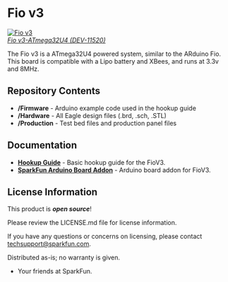 Fio v3
======

[![Fio v3](https://cdn.sparkfun.com/assets/parts/6/3/2/5/11017-01.jpg)  
*Fio v3-ATmega32U4 (DEV-11520)*](https://www.sparkfun.com/products/11520)

The Fio v3 is a ATmega32U4 powered system, similar to the ARduino Fio. This board is compatible with a Lipo battery and XBees, and 
runs at 3.3v and 8MHz. 

Repository Contents
-------------------
* **/Firmware** - Arduino example code used in the hookup guide
* **/Hardware** - All Eagle design files (.brd, .sch, .STL)
* **/Production** - Test bed files and production panel files

Documentation
--------------
* **[Hookup Guide](https://learn.sparkfun.com/tutorials/pro-micro--fio-v3-hookup-guide)** - Basic hookup guide for the FioV3.
* **[SparkFun Arduino Board Addon](https://github.com/sparkfun/Arduino_Boards/)** - Arduino board addon for FioV3.
 
License Information
-------------------
This product is _**open source**_! 

Please review the LICENSE.md file for license information. 

If you have any questions or concerns on licensing, please contact techsupport@sparkfun.com.

Distributed as-is; no warranty is given.

- Your friends at SparkFun.

_<COLLABORATION CREDIT>_
